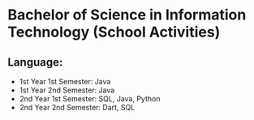 # Bachelor of Science in Information Technology (School Activities)

## Language:
* 1st Year 1st Semester: Java
* 1st Year 2nd Semester: Java
* 2nd Year 1st Semester: SQL, Java, Python
* 2nd Year 2nd Semester: Dart, SQL

